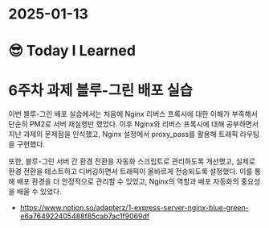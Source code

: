 # 2025-01-13

# :sunglasses: Today I Learned
# 6주차 과제 블루-그린 배포 실습
이번 블루-그린 배포 실습에서는 처음에 Nginx 리버스 프록시에 대한 이해가 부족해서 단순히 PM2로 서버 재실행만 했었다. 이후 Nginx와 리버스 프록시에 대해 공부하면서 지난 과제의 문제점을 인식했고, Nginx 설정에서 proxy_pass를 활용해 트래픽 라우팅을 구현했다.

또한, 블루-그린 서버 간 환경 전환을 자동화 스크립트로 관리하도록 개선했고, 실제로 환경 전환을 테스트하고 디버깅하면서 트래픽이 올바르게 전송되도록 설정했다. 이를 통해 배포 환경을 더 안정적으로 관리할 수 있었고, Nginx의 역할과 배포 자동화의 중요성을 배울 수 있었다.

- https://www.notion.so/adapterz/1-express-server-nginx-blue-green-e6a764922405488f85cab7ac1f9069df
